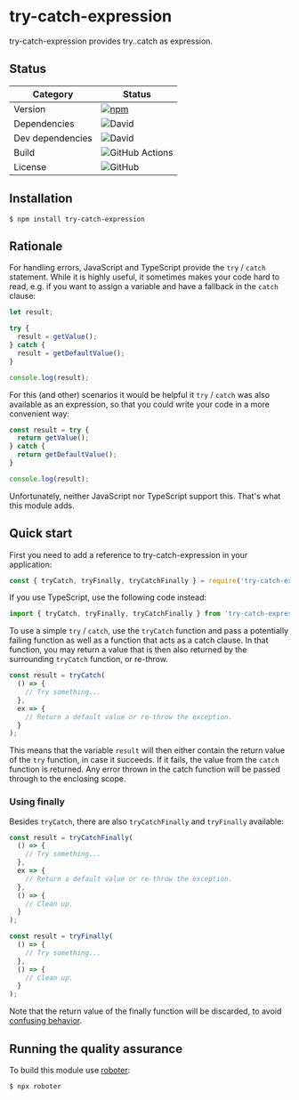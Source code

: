 # try-catch-expression

try-catch-expression provides try..catch as expression.

## Status

| Category         | Status                                                                                              |
| ---------------- | --------------------------------------------------------------------------------------------------- |
| Version          | [![npm](https://img.shields.io/npm/v/try-catch-expression)](https://www.npmjs.com/package/try-catch-expression)                 |
| Dependencies     | ![David](https://img.shields.io/david/thenativeweb/try-catch-expression)                                          |
| Dev dependencies | ![David](https://img.shields.io/david/dev/thenativeweb/try-catch-expression)                                      |
| Build            | ![GitHub Actions](https://github.com/thenativeweb/try-catch-expression/workflows/Release/badge.svg?branch=master) |
| License          | ![GitHub](https://img.shields.io/github/license/thenativeweb/try-catch-expression)                                |

## Installation

```shell
$ npm install try-catch-expression
```

## Rationale

For handling errors, JavaScript and TypeScript provide the `try` / `catch` statement. While it is highly useful, it sometimes makes your code hard to read, e.g. if you want to assign a variable and have a fallback in the `catch` clause:

```javascript
let result;

try {
  result = getValue();
} catch {
  result = getDefaultValue();
}

console.log(result);
```

For this (and other) scenarios it would be helpful it `try` / `catch` was also available as an expression, so that you could write your code in a more convenient way:

```javascript
const result = try {
  return getValue();
} catch {
  return getDefaultValue();
}

console.log(result);
```

Unfortunately, neither JavaScript nor TypeScript support this. That's what this module adds.

## Quick start

First you need to add a reference to try-catch-expression in your application:

```javascript
const { tryCatch, tryFinally, tryCatchFinally } = require('try-catch-expression');
```

If you use TypeScript, use the following code instead:

```typescript
import { tryCatch, tryFinally, tryCatchFinally } from 'try-catch-expression';
```

To use a simple `try` / `catch`, use the `tryCatch` function and pass a potentially failing function as well as a function that acts as a catch clause. In that function, you may return a value that is then also returned by the surrounding `tryCatch` function, or re-throw.

```javascript
const result = tryCatch(
  () => {
    // Try something...
  },
  ex => {
    // Return a default value or re-throw the exception.
  }
);
```

This means that the variable `result` will then either contain the return value of the `try` function, in case it succeeds. If it fails, the value from the `catch` function is returned. Any error thrown in the catch function will be passed through to the enclosing scope.

### Using finally

Besides `tryCatch`, there are also `tryCatchFinally` and `tryFinally` available:

```javascript
const result = tryCatchFinally(
  () => {
    // Try something...
  },
  ex => {
    // Return a default value or re-throw the exception.
  },
  () => {
    // Clean up.
  }
);

const result = tryFinally(
  () => {
    // Try something...
  },
  () => {
    // Clean up.
  }
);
```

Note that the return value of the finally function will be discarded, to avoid [confusing behavior](https://eslint.org/docs/rules/no-unsafe-finally).

## Running the quality assurance

To build this module use [roboter](https://www.npmjs.com/package/roboter):

```shell
$ npx roboter
```
